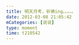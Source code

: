 ```yaml
---
title: 明天月考，祈祷ing。。。。。
date: 2012-03-08 21:05:42
mCategories: [说说]
type: moment
time: t210542
---
```


